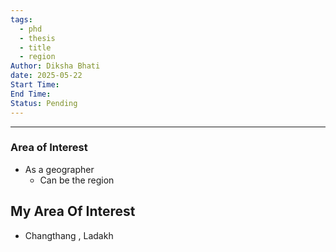 ```yaml
---
tags:
  - phd
  - thesis
  - title
  - region
Author: Diksha Bhati
date: 2025-05-22
Start Time: 
End Time: 
Status: Pending
---
```


---

### Area of Interest
- As a geographer
	- Can be the region

## My Area Of Interest 
- Changthang , Ladakh

